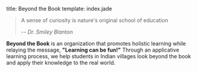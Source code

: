 title: Beyond the Book
template: index.jade

>A sense of curiosity is nature's original school of education 
>
> -- <cite>Dr. Smiley Blanton</cite>

**Beyond the Book** is an organization that promotes holistic learning while relaying the message, **"Learning can be fun!"**
Through an applicative learning process, we help students in Indian villages look beyond the book and apply their knowledge to the real world.




